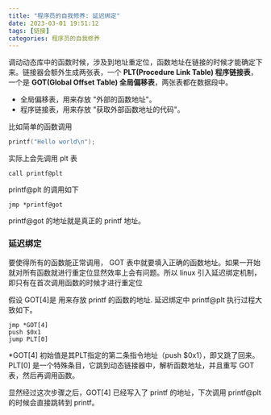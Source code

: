 ```yaml
---
title: "程序员的自我修养: 延迟绑定"
date: 2023-03-01 19:51:12
tags: [链接]
categories: 程序员的自我修养
---
```


调动动态库中的函数时候，涉及到地址重定位，函数地址在链接的时候才能确定下来。链接器会额外生成两张表，一个 **PLT(Procedure Link Table) 程序链接表**，一个是 **GOT(Global Offset Table) 全局偏移表**，两张表都在数据段中。

- 全局偏移表，用来存放 "外部的函数地址"。
- 程序链接表，用来存放 "获取外部函数地址的代码"。

<!-- more -->

比如简单的函数调用

```C++
printf("Hello world\n");
```

实际上会先调用 plt 表

```
call printf@plt
```

printf@plt 的调用如下

```
jmp *printf@got
```

printf@got 的地址就是真正的 printf 地址。

### 延迟绑定

要使得所有的函数能正常调用， GOT 表中就要填入正确的函数地址。如果一开始就对所有函数就进行重定位显然效率上会有问题。所以 linux 引入延迟绑定机制，即只有在首次调用函数的时候才进行重定位

假设 GOT[4]是 用来存放 printf 的函数的地址. 延迟绑定中 printf@plt 执行过程大致如下。

```
jmp *GOT[4]
push $0x1
jump PLT[0] 
```
*GOT[4] 初始值是其PLT指定的第二条指令地址（push $0x1），即又跳了回来。
PLT[0] 是一个特殊条目，它跳到动态链接器中，解析函数地址，并且重写 GOT 表，然后再调用函数。

显然经过这次步骤之后，GOT[4] 已经写入了 printf 的地址，下次调用 printf@plt 的时候会直接跳转到 printf。





